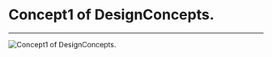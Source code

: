 # Concept1 of DesignConcepts.
-----------
![Concept1 of DesignConcepts.](/Users/rD/Web/DesignConcepts/images/c1.png)
